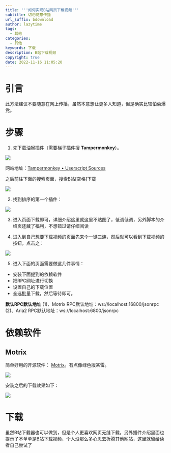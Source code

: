 ```yaml
---
title: '''如何实现B站网页下载视频'''
subtitle: 切勿随意传播
url_suffix: bdownload
author: lazytime
tags:
  - 其他
categories:
  - 其他
keywords: 下载
description: B站下载视频
copyright: true
date: 2022-11-16 11:05:20
---
```


# 引言

此方法建议不要随意在网上传播，虽然本意想让更多人知道，但是确实比较怕菊爆党。

<!-- more -->

# 步骤

1. 先下载油猴插件（需要梯子插件搜 **Tampermonkey**）。

![](https://adong-picture.oss-cn-shenzhen.aliyuncs.com/adong/20221116110048.png)

网站地址：[Tampermonkey • Userscript Sources](https://www.tampermonkey.net/scripts.php)

之后前往下面的搜索页面，搜索B站[空格]下载

![](https://adong-picture.oss-cn-shenzhen.aliyuncs.com/adong/20221109143839.png)

2. 找到排序的第一个插件：

![](https://adong-picture.oss-cn-shenzhen.aliyuncs.com/adong/20221109143929.png)

3. 进入页面下载即可，详细介绍这里就这里不贴图了，低调低调，另外脚本的介绍页还藏了福利，不想错过请仔细阅读

4. 进入到自己想要下载视频的页面<s>先来个一键三连</s>，然后就可以看到下载视频的按钮，点击之：

![](https://adong-picture.oss-cn-shenzhen.aliyuncs.com/adong/20221109144052.png)

5. 进入下面的页面需要做这几件事情：

- 安装下面提到的依赖软件
- 把RPC网址进行切换
- 设置自己的下载位置
- 全选批量下载，然后等待即可。

**默认RPC默认地址**
(1)、Motrix RPC默认地址：ws://localhost:16800/jsonrpc
(2)、Aria2 RPC默认地址：ws://localhost:6800/jsonrpc

# 依赖软件

## Motrix

简单好用的开源软件： [Motrix](https://motrix.app/zh-CN/)。有点像绿色版某雷。

![](https://adong-picture.oss-cn-shenzhen.aliyuncs.com/adong/20221109150021.png)


安装之后的下载效果如下：

![](https://adong-picture.oss-cn-shenzhen.aliyuncs.com/adong/20221109140515.png)

# 下载

虽然B站下载器也可以做到，但是个人更喜欢网页无缝下载。另外插件介绍里面也提示了不单单是B站下载视频，个人没那么多心思去折腾其他网站，这里就留给读者自己尝试了
